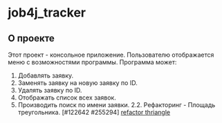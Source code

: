 # job4j_tracker
## О проекте
Этот проект - консольное приложение. Пользователю отображается меню с возможностями программы.
Программа может:
1. Добавлять заявку.
2. Заменять заявку на новую заявку по ID.
3. Удалять заявку по ID.
4. Отображать список всех заявок.
5. Производить поиск по имени заявки.
   2.2. Рефакторинг - Площадь треугольника. [#122642 #255294]
[refactor thriangle](https://github.com/as310788/-job4j_tracker/blob/master/images/refactor%20thriangle.png)
